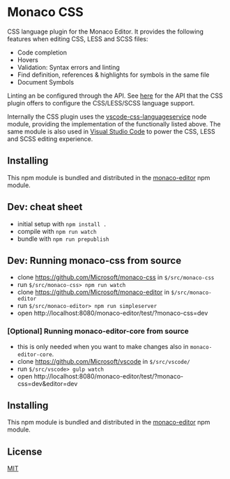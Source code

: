 # Monaco CSS

CSS language plugin for the Monaco Editor. It provides the following features when editing CSS, LESS and SCSS files:
* Code completion
* Hovers
* Validation: Syntax errors and linting
* Find definition, references & highlights for symbols in the same file
* Document Symbols

Linting an be configured through the API. See [here](https://github.com/Microsoft/monaco-css/blob/master/src/monaco.d.ts) for the API that the
CSS plugin offers to configure the CSS/LESS/SCSS language support.

Internally the CSS plugin uses the [vscode-css-languageservice](https://github.com/Microsoft/vscode-css-languageservice)
node module, providing the implementation of the functionally listed above. The same module is also used
in [Visual Studio Code](https://github.com/Microsoft/vscode) to power the CSS, LESS and SCSS editing experience.

## Installing

This npm module is bundled and distributed in the [monaco-editor](https://www.npmjs.com/package/monaco-editor) npm module.

## Dev: cheat sheet

* initial setup with `npm install .`
* compile with `npm run watch`
* bundle with `npm run prepublish`

## Dev: Running monaco-css from source

* clone https://github.com/Microsoft/monaco-css in `$/src/monaco-css`
* run `$/src/monaco-css> npm run watch`
* clone https://github.com/Microsoft/monaco-editor in `$/src/monaco-editor`
* run `$/src/monaco-editor> npm run simpleserver`
* open http://localhost:8080/monaco-editor/test/?monaco-css=dev

### [Optional] Running monaco-editor-core from source

* this is only needed when you want to make changes also in `monaco-editor-core`.
* clone https://github.com/Microsoft/vscode in `$/src/vscode/`
* run `$/src/vscode> gulp watch`
* open http://localhost:8080/monaco-editor/test/?monaco-css=dev&editor=dev


## Installing

This npm module is bundled and distributed in the [monaco-editor](https://www.npmjs.com/package/monaco-editor) npm module.

## License
[MIT](https://github.com/Microsoft/monaco-css/blob/master/LICENSE.md)
